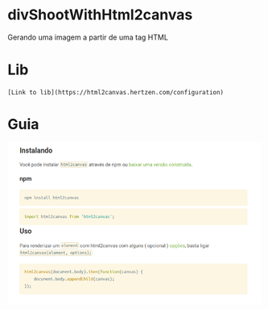 # divShootWithHtml2canvas
Gerando uma imagem a partir de uma tag HTML

# Lib

    [Link to lib](https://html2canvas.hertzen.com/configuration)

# Guia

   ![guia](./src/img/doc.png)